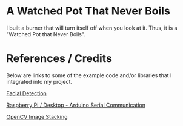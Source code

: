 # A Watched Pot That Never Boils

I built a burner that will turn itself off when you look at it. Thus, it is a "Watched Pot that Never Boils".


# References / Credits
Below are links to some of the example code and/or libraries that I integrated into my project.

[Facial Detection](https://www.pyimagesearch.com/2018/02/26/face-detection-with-opencv-and-deep-learning/)

[Raspberry Pi / Desktop - Arduino Serial Communication](https://roboticsbackend.com/raspberry-pi-arduino-serial-communication/)

[OpenCV Image Stacking](https://answers.opencv.org/question/175912/how-to-display-multiple-images-in-one-window/)
